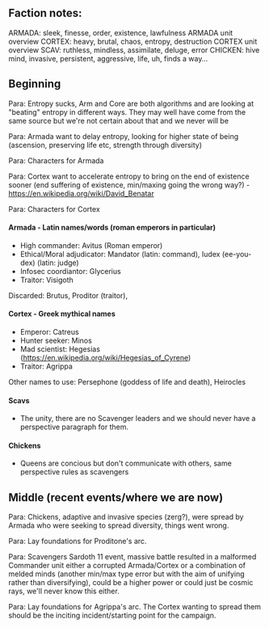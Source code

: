## Faction notes:
ARMADA: sleek, finesse, order, existence, lawfulness ARMADA unit overview
CORTEX: heavy, brutal, chaos, entropy, destruction CORTEX unit overview 
SCAV: ruthless, mindless, assimilate, deluge, error
CHICKEN: hive mind, invasive, persistent, aggressive, life, uh, finds a way…

## Beginning
Para:
  Entropy sucks, Arm and Core are both algorithms and are looking at "beating" entropy in different ways. They may well have come from the same source but we're not certain about that and we never will be

Para:
  Armada want to delay entropy, looking for higher state of being (ascension, preserving life etc, strength through diversity)

Para:
  Characters for Armada

Para:
  Cortex want to accelerate entropy to bring on the end of existence sooner (end suffering of existence, min/maxing going the wrong way?) - https://en.wikipedia.org/wiki/David_Benatar

Para:
  Characters for Cortex

#### Armada - Latin names/words (roman emperors in particular)
- High commander: Avitus (Roman emperor)
- Ethical/Moral adjudicator: Mandator (latin: command), Iudex (ee-you-dex) (latin: judge)
- Infosec coordiantor: Glycerius
- Traitor: Visigoth

Discarded: Brutus, Proditor (traitor), 

#### Cortex - Greek mythical names
- Emperor: Catreus
- Hunter seeker: Minos
- Mad scientist: Hegesias (https://en.wikipedia.org/wiki/Hegesias_of_Cyrene)
- Traitor: Agrippa

Other names to use: Persephone (goddess of life and death), Heirocles

#### Scavs
- The unity, there are no Scavenger leaders and we should never have a perspective paragraph for them.

#### Chickens
- Queens are concious but don't communicate with others, same perspective rules as scavengers


## Middle (recent events/where we are now)
Para:
  Chickens, adaptive and invasive species (zerg?), were spread by Armada who were seeking to spread diversity, things went wrong. 

Para:
  Lay foundations for Proditone's arc.

Para:
  Scavengers Sardoth 11 event, massive battle resulted in a malformed Commander unit either a corrupted Armada/Cortex or a combination of melded minds (another min/max type error but with the aim of unifying rather than diversifying), could be a higher power or could just be cosmic rays, we'll never know this either.

Para:
  Lay foundations for Agrippa's arc. The Cortex wanting to spread them should be the inciting incident/starting point for the campaign.

<!--
- Scavengers creation is the first step of the modern issue
- Cortex want to spread them to the universe (currently they're not spreading fast enough)
- There are those within Cortex that feel this is not the best way to achieve their goals allowing for core vs core missions
- Armada are having issues with a Chicken outbreak and are caught off guard
- Some from Armada think Chickens are too chaotic to allow to live, thus forming their arm vs arm missions
-->
